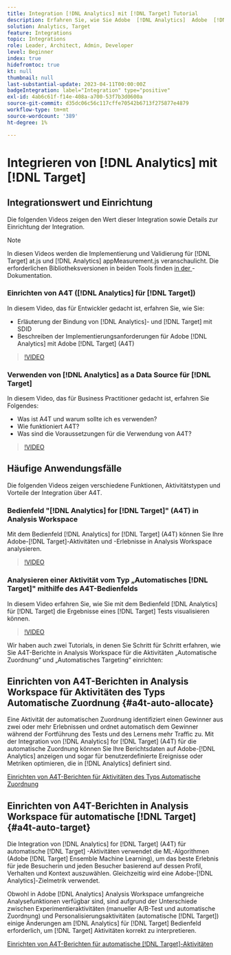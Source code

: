 ```yaml
---
title: Integration [!DNL Analytics] mit [!DNL Target] Tutorial
description: Erfahren Sie, wie Sie Adobe  [!DNL Analytics]  Adobe  [!DNL Target].
solution: Analytics, Target
feature: Integrations
topic: Integrations
role: Leader, Architect, Admin, Developer
level: Beginner
index: true
hidefromtoc: true
kt: null
thumbnail: null
last-substantial-update: 2023-04-11T00:00:00Z
badgeIntegration: label="Integration" type="positive"
exl-id: 4ab6c61f-f14e-408a-a700-53f7b3d0600a
source-git-commit: d35dc06c56c117cffe70542b6713f275877e4879
workflow-type: tm+mt
source-wordcount: '389'
ht-degree: 1%

---
```


# Integrieren von [!DNL Analytics] mit [!DNL Target]


## Integrationswert und Einrichtung

Die folgenden Videos zeigen den Wert dieser Integration sowie Details zur Einrichtung der Integration.

>[!NOTE]
>
>In diesen Videos werden die Implementierung und Validierung für [!DNL Target] at.js und [!DNL Analytics] appMeasurement.js veranschaulicht. Die erforderlichen Bibliotheksversionen in beiden Tools finden [ in der ](https://experienceleague.adobe.com/docs/target/using/integrate/a4t/a4timplementation.html)-Dokumentation.

### Einrichten von A4T ([!DNL Analytics] für [!DNL Target])

In diesem Video, das für Entwickler gedacht ist, erfahren Sie, wie Sie:

* Erläuterung der Bindung von [!DNL Analytics]- und [!DNL Target] mit SDID
* Beschreiben der Implementierungsanforderungen für Adobe [!DNL Analytics] mit Adobe [!DNL Target] (A4T)

>[!VIDEO](https://video.tv.adobe.com/v/35146/?quality=12&learn=on)

### Verwenden von [!DNL Analytics] as a Data Source für [!DNL Target]

In diesem Video, das für Business Practitioner gedacht ist, erfahren Sie Folgendes:

* Was ist A4T und warum sollte ich es verwenden?
* Wie funktioniert A4T?
* Was sind die Voraussetzungen für die Verwendung von A4T?

>[!VIDEO](https://video.tv.adobe.com/v/17384/?quality=12&learn=on)


## Häufige Anwendungsfälle

Die folgenden Videos zeigen verschiedene Funktionen, Aktivitätstypen und Vorteile der Integration über A4T.

### Bedienfeld &quot;[!DNL Analytics] for [!DNL Target]&quot; (A4T) in Analysis Workspace

Mit dem Bedienfeld [!DNL Analytics] for [!DNL Target] (A4T) können Sie Ihre Adobe-[!DNL Target]-Aktivitäten und -Erlebnisse in Analysis Workspace analysieren.

>[!VIDEO](https://video.tv.adobe.com/v/37247/?quality=12&learn=on)

### Analysieren einer Aktivität vom Typ „Automatisches [!DNL Target]&quot; mithilfe des A4T-Bedienfelds

In diesem Video erfahren Sie, wie Sie mit dem Bedienfeld [!DNL Analytics] für [!DNL Target] die Ergebnisse eines [!DNL Target] Tests visualisieren können.

>[!VIDEO](https://video.tv.adobe.com/v/333270/?quality=12&learn=on)

Wir haben auch zwei Tutorials, in denen Sie Schritt für Schritt erfahren, wie Sie A4T-Berichte in Analysis Workspace für die Aktivitäten „Automatische Zuordnung“ und „Automatisches Targeting“ einrichten:

## Einrichten von A4T-Berichten in Analysis Workspace für Aktivitäten des Typs Automatische Zuordnung {#a4t-auto-allocate}

Eine Aktivität der automatischen Zuordnung identifiziert einen Gewinner aus zwei oder mehr Erlebnissen und ordnet automatisch dem Gewinner während der Fortführung des Tests und des Lernens mehr Traffic zu. Mit der Integration von [!DNL Analytics] for [!DNL Target] (A4T) für die automatische Zuordnung können Sie Ihre Berichtsdaten auf Adobe-[!DNL Analytics] anzeigen und sogar für benutzerdefinierte Ereignisse oder Metriken optimieren, die in [!DNL Analytics] definiert sind.

<a href="https://experienceleague.adobe.com/docs/target-learn/tutorials/integrations/set-up-a4t-reports-in-analysis-workspace-for-auto-allocate-activities.html" class="spectrum-Button spectrum-Button--primary spectrum-Button--sizeM" target="_blank">
  <span class="spectrum-Button-label has-no-wrap has-text-weight-bold">Einrichten von A4T-Berichten für Aktivitäten des Typs Automatische Zuordnung</span>
</a>

## Einrichten von A4T-Berichten in Analysis Workspace für automatische [!DNL Target] {#a4t-auto-target}

Die Integration von [!DNL Analytics] for [!DNL Target] (A4T) für automatische [!DNL Target] -Aktivitäten verwendet die ML-Algorithmen (Adobe [!DNL Target] Ensemble Machine Learning), um das beste Erlebnis für jede Besucherin und jeden Besucher basierend auf dessen Profil, Verhalten und Kontext auszuwählen. Gleichzeitig wird eine Adobe-[!DNL Analytics]-Zielmetrik verwendet.

Obwohl in Adobe [!DNL Analytics] Analysis Workspace umfangreiche Analysefunktionen verfügbar sind, sind aufgrund der Unterschiede zwischen Experimentieraktivitäten (manueller A/B-Test und automatische Zuordnung) und Personalisierungsaktivitäten (automatische [!DNL Target]) einige Änderungen am [!DNL Analytics] für [!DNL Target] Bedienfeld erforderlich, um [!DNL Target] Aktivitäten korrekt zu interpretieren.

<a href="https://experienceleague.adobe.com/docs/target-learn/tutorials/integrations/set-up-a4t-reports-in-analysis-workspace-for-auto-target-activities.html" class="spectrum-Button spectrum-Button--primary spectrum-Button--sizeM" target="_blank">
  <span class="spectrum-Button-label has-no-wrap has-text-weight-bold">Einrichten von A4T-Berichten für automatische [!DNL Target]-Aktivitäten</span>
</a>
